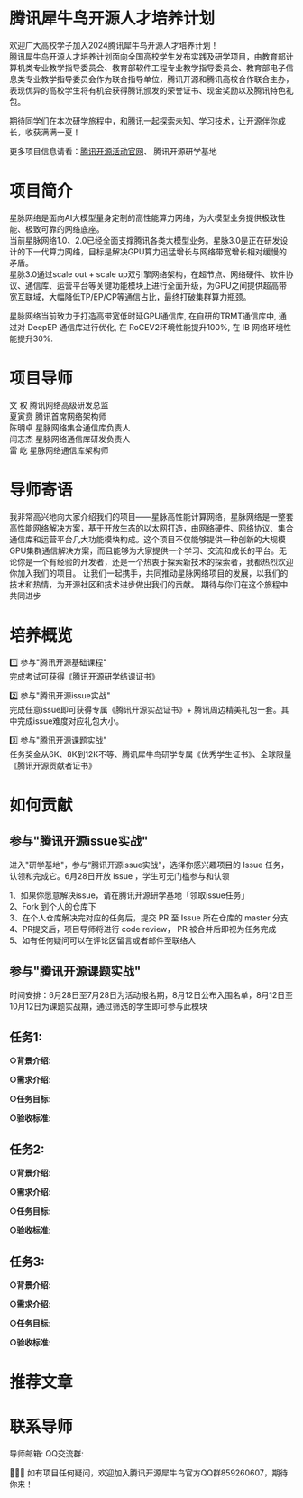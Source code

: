 # 腾讯犀牛鸟开源人才培养计划
欢迎广大高校学子加入2024腾讯犀牛鸟开源人才培养计划！  
腾讯犀牛鸟开源人才培养计划面向全国高校学生发布实践及研学项目，由教育部计算机类专业教学指导委员会、教育部软件工程专业教学指导委员会、教育部电子信息类专业教学指导委员会作为联合指导单位，腾讯开源和腾讯高校合作联合主办，表现优异的高校学生将有机会获得腾讯颁发的荣誉证书、现金奖励以及腾讯特色礼包。

期待同学们在本次研学旅程中，和腾讯一起探索未知、学习技术，让开源伴你成长，收获满满一夏！

更多项目信息请看：[腾讯开源活动官网](https://opensource.tencent.com//summer-of-code)、 腾讯开源研学基地

# 项目简介
星脉网络是面向AI大模型量身定制的高性能算力网络，为大模型业务提供极致性能、极致可靠的网络底座。  
当前星脉网络1.0、2.0已经全面支撑腾讯各类大模型业务。星脉3.0是正在研发设计的下一代算力网络，目标是解决GPU算力迅猛增长与网络带宽增长相对缓慢的矛盾。  
星脉3.0通过scale out + scale up双引擎网络架构，在超节点、网络硬件、软件协议、通信库、运营平台等关键功能模块上进行全面升级，为GPU之间提供超高带宽互联域，大幅降低TP/EP/CP等通信占比，最终打破集群算力瓶颈。

星脉网络当前致力于打造高带宽低时延GPU通信库, 在自研的TRMT通信库中, 通过对 DeepEP 通信库进行优化, 在 RoCEV2环境性能提升100%, 在 IB 网络环境性能提升30%. 

# 项目导师

文  权  腾讯网络高级研发总监  
夏寅贲 腾讯首席网络架构师     
陈明卓 星脉网络集合通信库负责人  
闫志杰 星脉网络通信库研发负责人  
雷  屹  星脉网络通信库架构师

# 导师寄语
我非常高兴地向大家介绍我们的项目——星脉高性能计算网络，星脉网络是一整套高性能网络解决方案，基于开放生态的以太网打造，由网络硬件、网络协议、集合通信库和运营平台几大功能模块构成。这个项目不仅能够提供一种创新的大规模GPU集群通信解决方案，而且能够为大家提供一个学习、交流和成长的平台。无论你是一个有经验的开发者，还是一个热衷于探索新技术的探索者，我都热烈欢迎你加入我们的项目。
让我们一起携手，共同推动星脉网络项目的发展，以我们的技术和热情，为开源社区和技术进步做出我们的贡献。
期待与你们在这个旅程中共同进步

# 培养概览
1️⃣ 参与"腾讯开源基础课程"  
完成考试可获得《腾讯开源研学结课证书》

2️⃣ 参与"腾讯开源issue实战"  
完成任意issue即可获得专属《腾讯开源实战证书》+ 腾讯周边精美礼包一套。其中完成issue难度对应礼包大小。

3️⃣ 参与"腾讯开源课题实战"  
任务奖金从6K、8K到12K不等、腾讯犀牛鸟研学专属《优秀学生证书》、全球限量《腾讯开源贡献者证书》

# 如何贡献
## 参与"腾讯开源issue实战"
进入"研学基地"，参与“腾讯开源issue实战"，选择你感兴趣项目的 Issue 任务，认领和完成它。6月28日开放 issue ，学生可无门槛参与和认领

1、如果你愿意解决issue，请在腾讯开源研学基地「领取issue任务」  
2、Fork 到个人的仓库下  
3、在个人仓库解决完对应的任务后，提交 PR 至 Issue 所在仓库的 master 分支  
4、PR提交后，项目导师将进行 code review， PR 被合并后即视为任务完成  
5、如有任何疑问可以在评论区留言或者邮件至联络人  

## 参与"腾讯开源课题实战"
时间安排：6月28日至7月28日为活动报名期，8月12日公布入围名单，8月12日至10月12日为课题实战期，通过筛选的学生即可参与此模块

## 任务1: 

**○背景介绍**: 

**○需求介绍**:

**○任务目标**:

**○验收标准**:

## 任务2: 

**○背景介绍**: 

**○需求介绍**:

**○任务目标**:

**○验收标准**:

## 任务3: 

**○背景介绍**: 

**○需求介绍**:

**○任务目标**:

**○验收标准**:

# 推荐文章

# 联系导师
导师邮箱:
QQ交流群:

💁🏻‍♀️ 如有项目任何疑问，欢迎加入腾讯开源犀牛鸟官方QQ群859260607，期待你来！